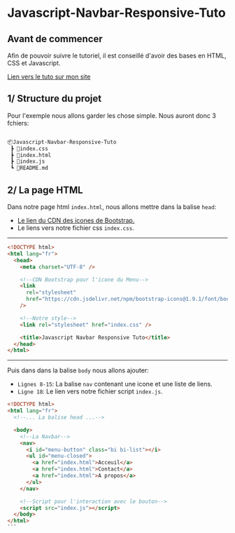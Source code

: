 # Javascript-Navbar-Responsive-Tuto

## Avant de commencer

Afin de pouvoir suivre le tutoriel, il est conseillé d'avoir des bases en HTML, CSS et Javascript.

[Lien vers le tuto sur mon site](http://localhost:3000/posts/javascript-menu-slide.article)

## 1/ Structure du projet

Pour l'exemple nous allons garder les chose simple. Nous auront donc 3 fchiers:

```bash

📦Javascript-Navbar-Responsive-Tuto
 ┣ 📜index.css
 ┣ 📜index.html
 ┣ 📜index.js
 ┗ 📜README.md

```

## 2/ La page HTML

Dans notre page html `index.html`, nous allons mettre dans la balise `head`:

- [Le lien du CDN des icones de Bootstrap.](https://icons.getbootstrap.com/#install)
- Le liens vers notre fichier css `index.css`.

---

```html
<!DOCTYPE html>
<html lang="fr">
  <head>
    <meta charset="UTF-8" />

    <!--CDN Bootstrap pour l'icone du Menu-->
    <link
      rel="stylesheet"
      href="https://cdn.jsdelivr.net/npm/bootstrap-icons@1.9.1/font/bootstrap-icons.css"
    />

    <!--Notre style-->
    <link rel="stylesheet" href="index.css" />

    <title>Javascript Navbar Responsive Tuto</title>
  </head>
</html>
```

---

Puis dans dans la balise `body` nous allons ajouter:

- `Lignes 8-15`: La
  balise `nav` contenant une icone et une liste de liens.
- `Ligne 18`: Le lien vers
  notre fichier script `index.js`.

````html
<!DOCTYPE html>
<html lang="fr">
  <!--... La balise head ...-->

  <body>
    <!--La Navbar-->
    <nav>
      <i id="menu-button" class="bi bi-list"></i>
      <ul id="menu-closed">
        <a href="index.html">Acceuil</a>
        <a href="index.html">Contact</a>
        <a href="index.html">A propos</a>
      </ul>
    </nav>

    <!--Script pour l'interaction avec le bouton-->
    <script src="index.js"></script>
  </body>
</html>
```
````
